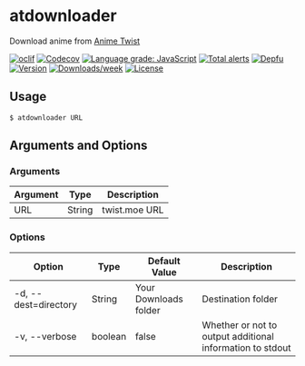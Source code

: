 # atdownloader

Download anime from [Anime Twist](https://twist.moe)

[![oclif](https://img.shields.io/badge/cli-oclif-brightgreen.svg)](https://oclif.io)
[![Codecov](https://codecov.io/gh/rafifos/atdownloader/branch/master/graph/badge.svg)](https://codecov.io/gh/rafifos/atdownloader)
[![Language grade: JavaScript](https://img.shields.io/lgtm/grade/javascript/g/rafifos/atdownloader.svg?logo=lgtm&logoWidth=18)](https://lgtm.com/projects/g/rafifos/atdownloader/context:javascript)
[![Total alerts](https://img.shields.io/lgtm/alerts/g/rafifos/atdownloader.svg?logo=lgtm&logoWidth=18)](https://lgtm.com/projects/g/rafifos/atdownloader/alerts/)
[![Depfu](https://badges.depfu.com/badges/252d393ce0e2285a438c0ad1bf0a8eda/count.svg)](https://depfu.com/github/rafifos/atdownloader?project_id=7755)
[![Version](https://img.shields.io/npm/v/atdownloader.svg)](https://npmjs.org/package/atdownloader)
[![Downloads/week](https://img.shields.io/npm/dw/atdownloader.svg)](https://npmjs.org/package/atdownloader)
[![License](https://img.shields.io/npm/l/atdownloader.svg)](https://github.com/rafifos/atdownloader/blob/master/package.json)

## Usage

`$ atdownloader URL`

## Arguments and Options

### Arguments

| Argument | Type   | Description   |
|----------|--------|---------------|
| URL      | String | twist.moe URL |

### Options

| Option               | Type    | Default Value         | Description                                               |
|----------------------|---------|-----------------------|-----------------------------------------------------------|
| -d, --dest=directory | String  | Your Downloads folder | Destination folder                                        |
| -v, --verbose        | boolean | false                 | Whether or not to output additional information to stdout |
